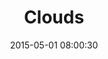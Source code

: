 ---
layout: post
title:  "Clouds"
number: "122"
date:   2015-05-01 08:00:30
large-image: "https://farm8.staticflickr.com/7780/17369691652_c6675760a9_k.jpg"
---